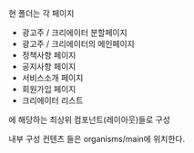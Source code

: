 현 폴더는 각 페이지

- 광고주 / 크리에이터 분할페이지
- 광고주 / 크리에이터의 메인페이지
- 정책사항 페이지
- 공지사항 페이지
- 서비스소개 페이지
- 회원가입 페이지
- 크리에이터 리스트

에 해당하는 최상위 컴포넌트(레이아웃)들로 구성

내부 구성 컨텐츠 들은 organisms/main에 위치한다.